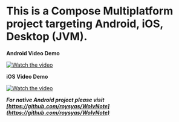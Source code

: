 # This is a Compose Multiplatform project targeting Android, iOS, Desktop (JVM).

**Android Video Demo**

[![Watch the video](https://img.youtube.com/vi/xFZF5g667Jg/maxresdefault.jpg)](https://youtube.com/shorts/xFZF5g667Jg)

**iOS Video Demo**

[![Watch the video](https://img.youtube.com/vi/PCDMbVIb8eU/maxresdefault.jpg)](https://youtube.com/shorts/PCDMbVIb8eU)


***For native Android project please visit [https://github.com/roysyas/WolvNote](https://github.com/roysyas/WolvNote)***
